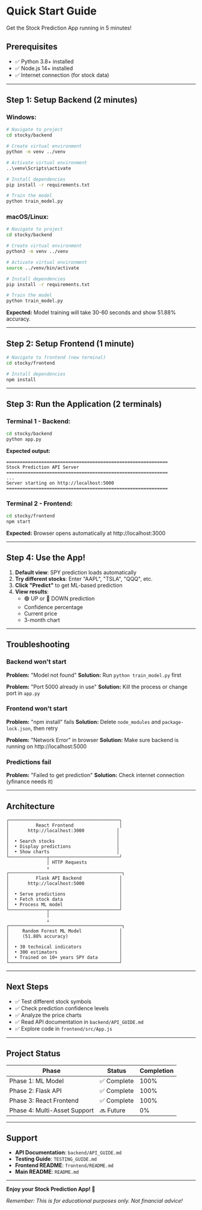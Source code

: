 # Quick Start Guide

Get the Stock Prediction App running in 5 minutes!

## Prerequisites

- ✅ Python 3.8+ installed
- ✅ Node.js 14+ installed
- ✅ Internet connection (for stock data)

---

## Step 1: Setup Backend (2 minutes)

### Windows:

```bash
# Navigate to project
cd stocky/backend

# Create virtual environment
python -m venv ../venv

# Activate virtual environment
..\venv\Scripts\activate

# Install dependencies
pip install -r requirements.txt

# Train the model
python train_model.py
```

### macOS/Linux:

```bash
# Navigate to project
cd stocky/backend

# Create virtual environment
python3 -m venv ../venv

# Activate virtual environment
source ../venv/bin/activate

# Install dependencies
pip install -r requirements.txt

# Train the model
python train_model.py
```

**Expected:** Model training will take 30-60 seconds and show 51.88% accuracy.

---

## Step 2: Setup Frontend (1 minute)

```bash
# Navigate to frontend (new terminal)
cd stocky/frontend

# Install dependencies
npm install
```

---

## Step 3: Run the Application (2 terminals)

### Terminal 1 - Backend:

```bash
cd stocky/backend
python app.py
```

**Expected output:**
```
============================================================
Stock Prediction API Server
============================================================
...
Server starting on http://localhost:5000
============================================================
```

### Terminal 2 - Frontend:

```bash
cd stocky/frontend
npm start
```

**Expected:** Browser opens automatically at http://localhost:3000

---

## Step 4: Use the App!

1. **Default view**: SPY prediction loads automatically
2. **Try different stocks**: Enter "AAPL", "TSLA", "QQQ", etc.
3. **Click "Predict"** to get ML-based prediction
4. **View results**:
   - 🟢 UP or 🔴 DOWN prediction
   - Confidence percentage
   - Current price
   - 3-month chart

---

## Troubleshooting

### Backend won't start

**Problem:** "Model not found"
**Solution:** Run `python train_model.py` first

**Problem:** "Port 5000 already in use"
**Solution:** Kill the process or change port in `app.py`

### Frontend won't start

**Problem:** "npm install" fails
**Solution:** Delete `node_modules` and `package-lock.json`, then retry

**Problem:** "Network Error" in browser
**Solution:** Make sure backend is running on http://localhost:5000

### Predictions fail

**Problem:** "Failed to get prediction"
**Solution:** Check internet connection (yfinance needs it)

---

## Architecture

```
┌─────────────────────────────────────────┐
│          React Frontend                 │
│       http://localhost:3000            │
│                                        │
│  • Search stocks                       │
│  • Display predictions                 │
│  • Show charts                         │
└──────────────┬──────────────────────────┘
               │ HTTP Requests
               ↓
┌──────────────────────────────────────────┐
│          Flask API Backend              │
│       http://localhost:5000             │
│                                         │
│  • Serve predictions                    │
│  • Fetch stock data                     │
│  • Process ML model                     │
└──────────────┬──────────────────────────┘
               │
               ↓
┌──────────────────────────────────────────┐
│     Random Forest ML Model              │
│     (51.88% accuracy)                   │
│                                         │
│  • 30 technical indicators              │
│  • 300 estimators                       │
│  • Trained on 10+ years SPY data        │
└─────────────────────────────────────────┘
```

---

## Next Steps

- ✅ Test different stock symbols
- ✅ Check prediction confidence levels
- ✅ Analyze the price charts
- ✅ Read API documentation in `backend/API_GUIDE.md`
- ✅ Explore code in `frontend/src/App.js`

---

## Project Status

| Phase | Status | Completion |
|-------|--------|------------|
| Phase 1: ML Model | ✅ Complete | 100% |
| Phase 2: Flask API | ✅ Complete | 100% |
| Phase 3: React Frontend | ✅ Complete | 100% |
| Phase 4: Multi-Asset Support | 🔜 Future | 0% |

---

## Support

- **API Documentation**: `backend/API_GUIDE.md`
- **Testing Guide**: `TESTING_GUIDE.md`
- **Frontend README**: `frontend/README.md`
- **Main README**: `README.md`

---

**Enjoy your Stock Prediction App! 🚀**

*Remember: This is for educational purposes only. Not financial advice!*
